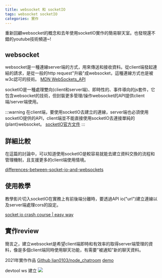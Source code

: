 ```yaml
---
title: websocket 和 socketIO
tags: websocket socketIO
categories: 實作
---
```


重新回顧websocket的概念和去年使用socketIO實作的簡易聊天室。也發現還不錯的youtube技術頻道~!

<!-- more --> 

## websocket
websocket是一種連線server端的方式，用來傳送和接收資料。從client端發起連結的請求，是從一般的http request"升級"成websocket，這種連線方式也是被w3c認可的技術。
[MDN WebSockets_API](https://developer.mozilla.org/en-US/docs/Web/API/WebSockets_API/Writing_WebSocket_servers)


socketIO是一種處理雙向(client和server端)、即時性的、事件導向的js套件，它包含websocket的技術，但封裝更多管理/操作websocket的API提供client端/server端使用。

:::warning
在client端，要使用socketIO去建立的連線，server端也必須使用socketIO提供的API，client端並不能直接使用socketIO去連接單純的(plant)websocket。
[socketIO官方文件](https://socket.io/docs/v4/)
:::

## 詳細比較
在這篇的討論中，可以知道使用socketIO是較容易就能去建立資料交換的流程和管理機制，且支援更多的client端使用情境。

[differences-between-socket-io-and-websockets](https://stackoverflow.com/questions/10112178/differences-between-socket-io-and-websockets)

## 使用教學

教學影片切入socketIO在實務上有前後端分離時，要透過API io("url")建立連線以及server端處理cors的設定。

[socket io crash course | easy way](https://www.youtube.com/watch?v=BAZ-tJOYhlA&ab_channel=HiteshChoudhary)

## 實作review
簡言之，建立websocket是希望client端即時和有效率的取得server端管理的資料，像是多個client端同時使用聊天功能，有需要"被通知"新的聊天資料。

2021年實作作品
[Github lian0103/node_chatroom](https://github.com/lian0103/node_chatroom)
[demo](jason-node-chatroom.herokuapp.com/)

devtool ws 建立
![](https://i.imgur.com/bOmTOAK.jpg)

